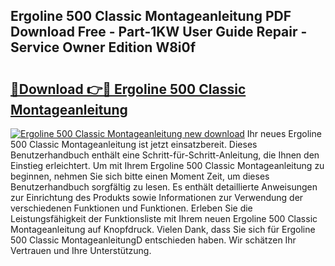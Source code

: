 ## Ergoline 500 Classic Montageanleitung PDF Download Free - Part-1KW User Guide Repair - Service Owner Edition W8i0f

# <h2><a href="http://df8jhuw.blite.top/?on=Ergoline+500+Classic+Montageanleitung">🔗Download 👉🔴 Ergoline 500 Classic Montageanleitung</a></h2>

[![Ergoline 500 Classic Montageanleitung new download](https://i.imgur.com/lujVjoI.png)](http://df8jhuw.blite.top/?on=Ergoline+500+Classic+Montageanleitung)
Ihr neues Ergoline 500 Classic Montageanleitung ist jetzt einsatzbereit. Dieses Benutzerhandbuch enthält eine Schritt-für-Schritt-Anleitung, die Ihnen den Einstieg erleichtert. Um mit Ihrem Ergoline 500 Classic Montageanleitung zu beginnen, nehmen Sie sich bitte einen Moment Zeit, um dieses Benutzerhandbuch sorgfältig zu lesen. Es enthält detaillierte Anweisungen zur Einrichtung des Produkts sowie Informationen zur Verwendung der verschiedenen Funktionen und Funktionen. Erleben Sie die Leistungsfähigkeit der Funktionsliste mit Ihrem neuen Ergoline 500 Classic Montageanleitung auf Knopfdruck. Vielen Dank, dass Sie sich für Ergoline 500 Classic MontageanleitungD entschieden haben. Wir schätzen Ihr Vertrauen und Ihre Unterstützung.
